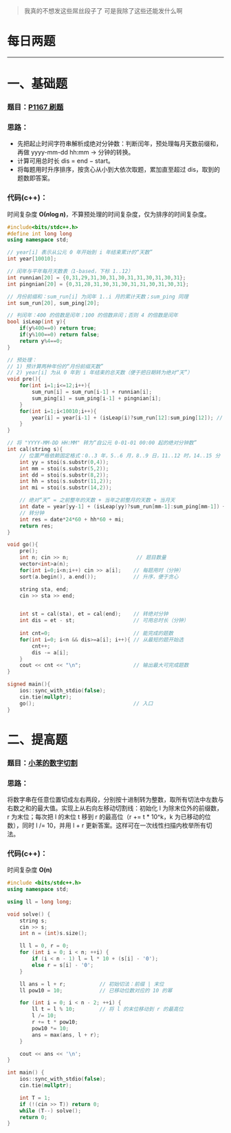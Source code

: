 >我真的不想发这些屌丝段子了 可是我除了这些还能发什么啊

# 每日两题
---


# 一、基础题
### 题目：[P1167 刷题](https://www.luogu.com.cn/problem/P1167)

### 思路：
- 先把起止时间字符串解析成绝对分钟数：判断闰年，预处理每月天数前缀和，再做 yyyy-mm-dd hh:mm → 分钟的转换。
- 计算可用总时长 dis = end − start。
- 将每题用时升序排序，按贪心从小到大依次取题，累加直至超过 dis，取到的题数即答案。

### 代码(c++)：
时间复杂度 **O($n \log n$)**，不算预处理的时间复杂度，仅为排序的时间复杂度。
```cpp
#include<bits/stdc++.h>
#define int long long
using namespace std;

// year[i] 表示从公元 0 年开始到 i 年结束累计的“天数”
int year[10010];

// 闰年与平年每月天数表（1-based，下标 1..12）
int runnian[20] = {0,31,29,31,30,31,30,31,31,30,31,30,31};
int pingnian[20] = {0,31,28,31,30,31,30,31,31,30,31,30,31};

// 月份前缀和：sum_run[i] 为闰年 1..i 月的累计天数；sum_ping 同理
int sum_run[20], sum_ping[20];

// 判闰年：400 的倍数是闰年；100 的倍数非闰；否则 4 的倍数是闰年
bool isLeap(int y){
    if(y%400==0) return true;
    if(y%100==0) return false;
    return y%4==0;
}

// 预处理：
// 1) 预计算两种年份的“月份前缀天数”
// 2) year[i] 为从 0 年到 i 年结束的总天数（便于把日期转为绝对“天”）
void pre(){
    for(int i=1;i<=12;i++){
        sum_run[i] = sum_run[i-1] + runnian[i];
        sum_ping[i] = sum_ping[i-1] + pingnian[i];
    }
    for(int i=1;i<10010;i++){
        year[i] = year[i-1] + (isLeap(i)?sum_run[12]:sum_ping[12]); // i 年的总天数
    }
}

// 将 "YYYY-MM-DD HH:MM" 转为“自公元 0-01-01 00:00 起的绝对分钟数”
int cal(string s){
    // 位置严格依赖固定格式：0..3 年，5..6 月，8..9 日，11..12 时，14..15 分
    int yy = stoi(s.substr(0,4));
    int mm = stoi(s.substr(5,2));
    int dd = stoi(s.substr(8,2));
    int hh = stoi(s.substr(11,2));
    int mi = stoi(s.substr(14,2));

    // 绝对“天” = 之前整年的天数 + 当年之前整月的天数 + 当月天
    int date = year[yy-1] + (isLeap(yy)?sum_run[mm-1]:sum_ping[mm-1]) + dd;
    // 转分钟
    int res = date*24*60 + hh*60 + mi;
    return res;
}

void go(){
    pre();
    int n; cin >> n;                      // 题目数量
    vector<int>a(n);
    for(int i=0;i<n;i++) cin >> a[i];    // 每题用时（分钟）
    sort(a.begin(), a.end());            // 升序，便于贪心

    string sta, end;
    cin >> sta >> end;


    int st = cal(sta), et = cal(end);    // 转绝对分钟
    int dis = et - st;                   // 可用总时长（分钟）
    
    int cnt=0;                           // 能完成的题数
    for(int i=0; i<n && dis>=a[i]; i++){ // 从最短的题开始选
        cnt++;
        dis -= a[i];
    }
    cout << cnt << "\n";                 // 输出最大可完成题数
}

signed main(){
    ios::sync_with_stdio(false);
    cin.tie(nullptr);
    go();                                // 入口
}
```

# 二、提高题
### 题目：[小苯的数字切割](https://ac.nowcoder.com/acm/problem/291357)

### 思路：
将数字串在任意位置切成左右两段，分别按十进制转为整数，取所有切法中左数与右数之和的最大值。实现上从右向左移动切割线：初始化 l 为除末位外的前缀数，r 为末位；每次把 l 的末位 t 移到 r 的最高位（r += t * 10^k，k 为已移动的位数），同时 l /= 10，并用 l + r 更新答案。这样可在一次线性扫描内枚举所有切法。

### 代码(c++)：
时间复杂度 **O(n)** 
```cpp
#include <bits/stdc++.h>
using namespace std;

using ll = long long;

void solve() {
    string s;
    cin >> s;
    int n = (int)s.size();

    ll l = 0, r = 0;
    for (int i = 0; i < n; ++i) {
        if (i < n - 1) l = l * 10 + (s[i] - '0');
        else r = s[i] - '0';
    }

    ll ans = l + r;           // 初始切法：前缀 | 末位
    ll pow10 = 10;            // 已移动位数对应的 10 的幂

    for (int i = 0; i < n - 2; ++i) {
        ll t = l % 10;        // 将 l 的末位移动到 r 的最高位
        l /= 10;
        r += t * pow10;
        pow10 *= 10;
        ans = max(ans, l + r);
    }

    cout << ans << '\n';
}

int main() {
    ios::sync_with_stdio(false);
    cin.tie(nullptr);

    int T = 1;
    if (!(cin >> T)) return 0;
    while (T--) solve();
    return 0;
}
```

